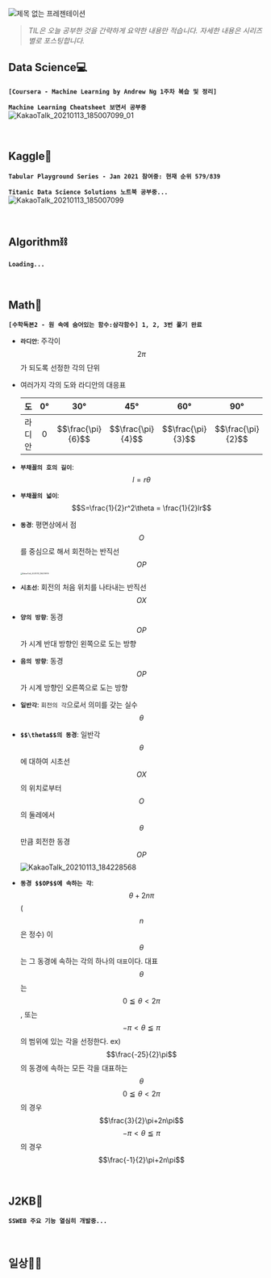 ![제목 없는 프레젠테이션](https://user-images.githubusercontent.com/61633137/103456202-386ade80-4d37-11eb-9810-98f984d0aa9a.jpg)

> _TIL은 오늘 공부한 것을 간략하게 요약한 내용만 적습니다.
> 자세한 내용은 시리즈별로 포스팅합니다._

## Data Science💻
**`[Coursera - Machine Learning by Andrew Ng 1주차 복습 및 정리]`**

**`Machine Learning Cheatsheet 보면서 공부중`**![KakaoTalk_20210113_185007099_01](https://user-images.githubusercontent.com/61633137/104435851-36730c00-55d0-11eb-9280-17b4058cf23c.jpg)

<br>

## Kaggle🌠

**`Tabular Playground Series - Jan 2021 참여중: 현재 순위 579/839 `**

**`Titanic Data Science Solutions 노트북 공부중...`**
![KakaoTalk_20210113_185007099](https://user-images.githubusercontent.com/61633137/104435881-3ffc7400-55d0-11eb-8d9c-b04279519682.jpg)

<br>

## Algorithm⛓
**`Loading...`**

<br>

## Math📐
**`[수학독본2 - 원 속에 숨어있는 함수:삼각함수] 1, 2, 3번 풀기 완료`**

- **`라디안`**: 주각이 $$2\pi$$가 되도록 선정한 각의 단위

- 여러가지 각의 도와 라디안의 대응표

  |     도     |  0°  |        30°        |        45°        |        60°        |        90°        |  180°   |   360°   |
  | :--------: | :--: | :---------------: | :---------------: | :---------------: | :---------------: | :-----: | :------: |
  | 라디안 |  0   | $$\frac{\pi}{6}$$ | $$\frac{\pi}{4}$$ | $$\frac{\pi}{3}$$ | $$\frac{\pi}{2}$$ | $$\pi$$ | $$2\pi$$ |

- **`부채꼴의 호의 길이`**: $$l=r\theta$$
- **`부채꼴의 넓이`**: $$S=\frac{1}{2}r^2\theta = \frac{1}{2}lr$$
- **`동경`**: 평면상에서 점 $$O$$를 중심으로 해서 회전하는 반직선 $$OP$$
  <img src="https://user-images.githubusercontent.com/61633137/104434996-3d4d4f00-55cf-11eb-9881-4f2fc8de0790.jpg" alt="KakaoTalk_20210113_184219919" style="zoom: 25%;" />
- **`시초선`**: 회전의 처음 위치를 나타내는 반직선 $$OX$$
- **`양의 방향`**: 동경 $$OP$$가 시계 반대 방향인 왼쪽으로 도는 방향
- **`음의 방향`**: 동경 $$OP$$가 시계 방향인 오른쪽으로 도는 방향
- **`일반각`**: `회전의 각`으로서 의미를 갖는 실수 $$\theta$$
- **`$$\theta$$의 동경`**: 일반각 $$\theta$$에 대하여 시초선 $$OX$$의 위치로부터 $$O$$의 둘레에서 $$\theta$$만큼 회전한 동경 $$OP$$
  ![KakaoTalk_20210113_184228568](https://user-images.githubusercontent.com/61633137/104434951-31618d00-55cf-11eb-8b19-5edd92653bf3.jpg)
- **`동경 $$OP$$에 속하는 각`**: $$\theta+2n\pi$$ ($$n$$은 정수)
  이 $$\theta$$는 그 동경에 속하는 각의 하나의 `대표`이다.
  대표 $$\theta$$는 $$0 \leqq \theta < 2\pi$$, 또는 $$-\pi < \theta \leqq \pi$$의 범위에 있는 각을 선정한다.
  ex) $$\frac{-25}{2}\pi$$의 동경에 속하는 모든 각을 대표하는 $$\theta$$
  $$0 \leqq \theta < 2\pi$$의 경우 $$\frac{3}{2}\pi+2n\pi$$
  $$-\pi < \theta \leqq \pi$$의 경우 $$\frac{-1}{2}\pi+2n\pi$$

<br>

## J2KB👾
**`SSWEB 주요 기능 열심히 개발중...`**

<br>

## 일상👨‍💻

